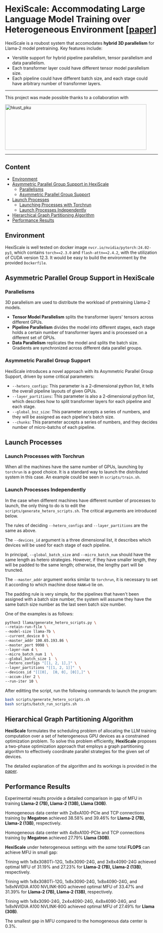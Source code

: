 # HexiScale: Accommodating Large Language Model Training over Heterogeneous Environment [[paper](https://arxiv.org/pdf/2409.01143)]

HexiScale is a roubost system that accomodates **hybrid 3D parallelism** for Llama-2 model pretraining. 
Key features include:
- Versitile support for hybrid pipeline parallelism, tensor parallelism and data parallelism.
- Each transformer layer could have different tensor model parallelism size.
- Each pipeline could have different batch size, and each stage could have arbitrary number of transformer layers.

----------

This project was made possible thanks to a collaboration with

<img src="https://github.com/user-attachments/assets/5ebf23cd-e95e-46c3-abbb-f2f2d60611f9" width="466" height="150" alt="hkust_pku">


----------

## Content

- [Environment](#environment)
- [Asymmetric Parallel Group Support in HexiScale](#asymmetric-parallel-group-support-in-HexiScale)
  - [Parallelisms](#parallelisms)
  - [Asymmetric Parallel Group Support](#asymmetric-parallel-group-support)
- [Launch Processes](#launch-processes)
  - [Launching Processes with Torchrun](#launch-processes-with-torchrun)
  - [Launch Processes Independently](#launch-processes-independently)
- [Hierarchical Graph Partitioning Algorithm](#hierarchical-graph-partitioning-algorithm)
- [Performance Results](#performance-results)

## Environment

HexiScale is well tested on docker image `nvcr.io/nvidia/pytorch:24.02-py3`, which contains `torch==2.3.0` and `flash-attn==2.4.2`, with the utilization of CUDA version 12.3. It would be easy to build the environment by the provided `Dockerfile`.

## Asymmetric Parallel Group Support in HexiScale

### Parallelisms

3D parallelism are used to distribute the workload of pretraining Llama-2 models.

- **Tensor Model Parallelism** splits the transformer layers' tensors across different GPUs.
- **Pipeline Parallelism** divides the model into different stages, each stage holds a certain number of transformer layers and is processed on a different set of GPUs.
- **Data Parallelism** replicates the model and splits the batch size. Gradients are synchronized across different data parallel groups.

### Asymmetric Parallel Group Support

HexiScale introduces a novel approach with its Asymmetric Parallel Group Support, driven by some critical parameters: 

- `--hetero_configs`: This parameter is a 2-dimensional python list, it tells the overall pipeline layouts of given GPUs.
- `--layer_partitions`: This parameter is also a 2-dimensional python list, which describes how to split transformer layers for each pipeline and each stage.
- `--global_bsz_size`: This parameter accepts a series of numbers, and they will be assigned as each pipeline's batch size.
- `--chunks`: This parameter accepts a series of numbers, and they decides number of micro-batchs of each pipeline.

## Launch Processes

### Launch Processes with Torchrun

When all the machines have the same number of GPUs, launching by `torchrun` is a good choice. It is a standard way to launch the distributed system in this case. An example could be seen in `scripts/train.sh`. 

### Launch Processes Independently

In the case when different machines have different number of processes to launch, the only thing to do is to edit the `scripts/generate_hetero_scripts.sh`. The critical arguments are introduced below.

The rules of deciding `--hetero_configs` and `--layer_partitions` are the same as above. 

The `--devices_id` argument is a three dimensional list, it describes which devices will be used for each stage of each pipeline. 

In principal, `--global_batch_size` and `--micro_batch_num` should have the same length as hetero strategies. However, if they have smaller length, they will be padded to the same length; otherwise, the lengthy part will be truncted.

The `--master_addr` argument works similar to `torchrun`, it is necessary to set it according to which machine dose `RANK=0` lie on.

The padding rule is very simple, for the pipelines that haven't been assigned with a batch size number, the system will assume they have the same batch size number as the last seen batch size number. 

One of the examples is as follows:

```bash
python3 llama/generate_hetero_scripts.py \
--retain-run-file \
--model-size llama-7b \
--current_device 0 \
--master_addr 100.65.193.86 \
--master_port 9998 \
--layer-num 4 \
--micro_batch_num 1  \
--global_batch_size 1  \
--hetero_configs "[[1, 2, 1],]" \
--layer_partitions "[[1, 2, 1]]"  \
--devices_id "[[[0],  [0, 0], [0]],]" \
--accum-iter 2 \
--run-iter 10 \
```

After editting the script, run the following commands to launch the program:

```bash
bash scripts/generate_hetero_scripts.sh
bash scripts/batch_run_scripts.sh
```

## Hierarchical Graph Partitioning Algorithm

**HexiScale** formulates the scheduling problem of allocating the LLM training computation over a set of heterogeneous GPU devices as a constrained optimization problem. To solve this problem efficiently, **HexiScale** proposes a two-phase optimization approach that employs a graph partitioning algorithm to effectively coordinate parallel strategies for the given set of devices.

The detailed explanation of the algorithm and its workings is provided in the [paper](https://arxiv.org/pdf/2409.01143).

## Performance Results
Experimental results provide a detailed comparison in gap of MFU in training **Llama-2 (7B), Llama-2 (13B), Llama (30B)**. 

Homogeneous data center with 2x8xA100-PCIe and TCP connections training by **Megatron** achieved 38.58% and 39.46% for **Llama-2 (7B), Llama-2 (13B)**,  respectively.

Homogeneous data center with 4x8xA100-PCIe and TCP connections training by **Megatron** achieved 27.79% **Llama (30B)**.

**HexiScale** under heterogeneous settings with the *same* total **FLOPS** can achieve MFU in small gap:

Trining with 1x8x3080Ti-12G, 1x8x3090-24G, and 3x8x4090-24G achieved optimal MFU of 31.19% and 27.23% for **Llama-2 (7B), Llama-2 (13B)**,  respectively.

Trining with 1x8x3080Ti-12G, 1x8x3090-24G, 1x8x4090-24G, and 1x8xNVIDIA A100 NVLINK-80G achieved optimal MFU of 33.47% and 31.39% for **Llama-2 (7B), Llama-2 (13B)**,  respectively.

Trining with 1x8x3090-24G, 2x4x4090-24G, 4x8x4090-24G, and 1x8xNVIDIA A100 NVLINK-80G achieved optimal MFU of 27.49% for **Llama (30B)**.

The smallest gap in MFU compared to the homogeneous data center is 0.3%.
